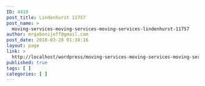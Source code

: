 ```yaml
---
ID: 4410
post_title: Lindenhurst 11757
post_name: >
  moving-services-moving-services-moving-services-lindenhurst-11757
author: mrgabonijeff@gmail.com
post_date: 2018-03-28 01:38:16
layout: page
link: >
  http://localhost/wordpress/moving-services-moving-services-moving-services-lindenhurst-11757/
published: true
tags: [ ]
categories: [ ]
---
```

